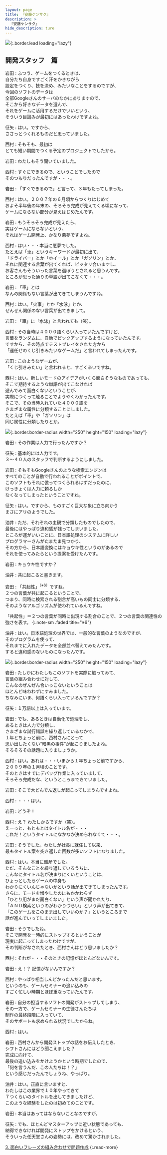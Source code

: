 ```yaml
---
layout: page
title: 『安藤ケンサク』
description: >
  『安藤ケンサク』
hide_description: ture
---
```


![](/interviews/jp/wii/rk3j/vol2/img/mainvisual2.jpg){:.border.lead loading="lazy"}

## 開発スタッフ　篇

岩田
: ふつう、ゲームをつくるときは、<br>自分たち自身ですごく汗をかきながら<br>設定をつくり、技を決め、みたいなことをするのですが、<br>今回のソフトのデータは<br>全部Googleさんのサーバのなかにありますので、<br>そこから好きなデータを選んで、<br>それをゲームに活用するだけでいいという、<br>そういう目論みが最初にはあったわけですよね。

征矢
: はい。ですから、<br>ささっとつくれるものだと思っていました。

西村
: そもそも、最初は<br>とても短い期間でつくる予定のプロジェクトでしたから。

岩田
: わたしもそう聞いていました。

西村
: すぐにできるので、ということでしたので<br>そのつもりだったんですが・・・。

岩田
: 「すぐできるので」と言って、３年もたってしまった。

西村
: はい。２００７年の６月頃からつくりはじめて<br>およそ半年後の年末の、そろそろ完成が見えてくる頃になって、<br>ゲームにならない部分が見えはじめたんです。

岩田
: もうそろそろ完成が見えたら、<br>実はゲームにならないという、<br>それはゲーム開発上、かなり悪夢ですよね。

西村
: はい・・・本当に悪夢でした。<br>たとえば「車」というキーワードが最初に出て、<br>「ドライバー」とか「ホイール」とか「ガソリン」とか、<br>それに関連する言葉が出てくれば、ピッタリ合いますし、<br>お客さんもそういった言葉を選ぼうとされると思うんです。<br>ところが思った通りの単語が出てこなくて・・・。

岩田
: 「車」とは<br>なんの関係もない言葉が出てきてしまうんですね。

西村
: はい。「火事」とか「水泳」とか、<br>ぜんぜん関係のない言葉が出てきまして。

岩田
: 「車」に「水泳」と言われても（笑）。

西村
: その当時は４０００語くらい入っていたんですけど、<br>言葉をランダムに、自動でピックアップするようになっていたんです。<br>ですから、その時点でテストプレイをされた方から<br>「運任せのくじ引きみたいなゲームだ」と言われてしまったんです。

岩田
: このようなゲームが、<br>「くじ引きみたい」と言われると、すごく辛いですね。

西村
: はい。新しいモードのアイデアがいくら面白そうなものであっても、<br>そこで期待するような単語が出てこなければ<br>遊んでみて面白くないということが、<br>実際につくって触ることでようやくわかったんです。<br>そこで、その当時入れていた４０００語を<br>さまざまな属性に分類することにしました。<br>たとえば「車」や「ガソリン」は<br>同じ属性に分類したりとか。

![](/interviews/jp/wii/rk3j/vol2/img/photo14.jpg){:.border.border-radius width="250" height="150" loading="lazy"}

岩田
: その作業は人力で行ったんですか？

征矢
: 基本的には人力です。<br>３〜４０人のスタッフで判断するようにしました。

岩田
: そもそもGoogleさんのような検索エンジンは<br>すべてのことが自動で行われることがポイントで、<br>このソフトもそれに倣ってつくられるはずだったのに、<br>けっきょくは人力に頼るしか<br>なくなってしまったということですね。

征矢
: はい。ですから、ものすごく巨大な象に立ち向かう<br>まさにアリのようでした。

油井
: ただ、それぞれの主観で分類したものでしたので、<br>最後にはやっぱり違和感が残ってしまいました。<br>ところが運がいいことに、日本語処理のシステムに詳しい<br>プログラマーさんがたまたま見つかり、<br>その方から、日本語変換にはキョウキ性というのがあるので<br>それを使ってみたらという提案を受けたんです。

岩田
: キョウキ性ですか？

油井
: 共に起こると書きます。

岩田
: 「共起性」<sup>（※6）</sup>ですね。<br>２つの言葉が共に起こるということで、<br>つまり、同時に検索される割合が高いもの同士に分類する、<br>そのようなアルゴリズムが使われているんですね。

「共起性」＝２つの言葉が同時に出現する割合のことで、２つの言葉の関連性の強さを表す。
{:.note-sm .faded title="※6"}

油井
: はい。日本語処理の世界では、一般的な言葉のようなのですが、<br>そのプログラムを使って、<br>それまでに入れたデータを全部並べ替えてみたんです。<br>すると違和感のないものになったんです。

![](/interviews/jp/wii/rk3j/vol2/img/photo15.jpg){:.border.border-radius width="250" height="150" loading="lazy"}

岩田
: たしかにわたしもこのソフトを実際に触ってみて、<br>言葉の組み合わせに対して、<br>こんなのぜんぜん合いっこないということは<br>ほとんど味わわずにすみました。<br>ちなみにいま、何語くらい入っているんですか？

征矢
: １万語以上は入っています。

岩田
: でも、あるときは自動化で処理をし、<br>あるときは人力で分類し、<br>さまざまな試行錯誤を繰り返しているなかで、<br>１年とちょっと前に、西村さんにとって<br>思い出したくない“暗黒の事件”が起こりましたよね。<br>そろそろその話題に入りましょうか。

西村
: はい。あれは・・・いまから１年ちょっと前ですから、<br>２００９年の１月頃のことです。<br>そのときはすでにデバッグ作業に入っていまして、<br>そろそろ完成だな、というところまできていました。

岩田
: そこで大どんでん返しが起こってしまうんですよね。

西村
: ・・・はい。

岩田
: どうぞ！

西村
: え？ わたしからですか（笑）。<br>えーっと、もともとはタイトル名が・・・<br>これだ！というタイトルになかなか決められなくて・・・。

岩田
: そうでした。わたしが社長に就任して以来、<br>最もタイトル案を突き返した回数が多いソフトになりました。

西村
: はい。本当に難産でした。<br>ただ、そんなことを繰り返しているうちに、<br>こんなにタイトル名が決まりにくいということは、<br>ひょっとしたらゲームの中身も<br>わかりにくいんじゃないかという話が出てきてしまったんです。<br>さらに、モードを増やしたのにもかかわらず<br>「ひとり用がまだ面白くない」という声が聞かれたり、<br>「ＡＮＤ検索というのがわかりづらい」という声が出てきて、<br>「このゲームをこのまま出していいのか？」というところまで<br>話が進んでいってしまいました。

岩田
: そうでしたね。<br>そこで開発を一時的にストップするということが<br>現実に起こってしまったわけですが、<br>その判断がなされたとき、西村さんはどう思いましたか？

西村
: それが・・・そのときの記憶がほとんどないんです。

岩田
: え！？ 記憶がないんですか？

西村
: やっぱり相当しんどかったんだと思います。<br>というのも、ゲームセミナーの追い込みの<br>すごく忙しい時期とほぼ重なっていたんです。

岩田
: 自分の担当するソフトの開発がストップしてしまう、<br>その一方で、ゲームセミナーの生徒さんたちは<br>制作の最終段階に入っていて、<br>そのサポートも求められる状況でしたからね。

西村
: はい。

岩田
: 西村さんから開発ストップの話をお伝えしたとき、<br>シフトさんにはどう聞こえました？<br>完成に向けて、<br>最後の追い込みをかけようかという時期でしたので、<br>「何を言うんだ、この人たちは！？」<br>という感じだったんでしょうね、やっぱり。

油井
: はい。正直に言いますと、<br>わたしはこの業界で１０年やってきて<br>７つくらいのタイトルを出してきましたけど、<br>このような経験をしたのは初めてのことです。

岩田
: 本当はあってはならないことなのですが。

征矢
: でも、ほとんどマスターアップに近い状態であっても、<br>納得できなければ開発にストップをかけるという、<br>そういった任天堂さんの姿勢には、改めて驚かされました。

[3. 面白いフレーズの組み合わせで問題作成](3.md)
{:.read-more}

